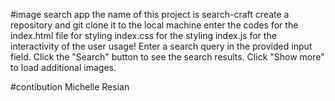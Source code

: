 #image search app
the name of this project is search-craft
create a repository and git clone it to the local machine
enter the codes for the index.html file for styling 
index.css for the styling
index.js for the interactivity of the user
usage!
Enter a search query in the provided input field.
Click the "Search" button to see the search results.
Click "Show more" to load additional images.

#contibution
Michelle Resian